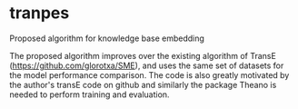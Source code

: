 # tranpes
Proposed algorithm for knowledge base embedding

The proposed algorithm improves over the existing algorithm of TransE (https://github.com/glorotxa/SME), and uses the same set of datasets for the model performance comparison. The code is also greatly motivated by the author's transE code on github and similarly the package Theano is needed to perform training and evaluation.
